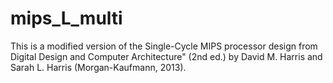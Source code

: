 # mips_L_multi
  This is a modified version of the Single-Cycle MIPS processor design from Digital Design and Computer Architecture" (2nd ed.) by David M. Harris and Sarah L. Harris (Morgan-Kaufmann, 2013).
